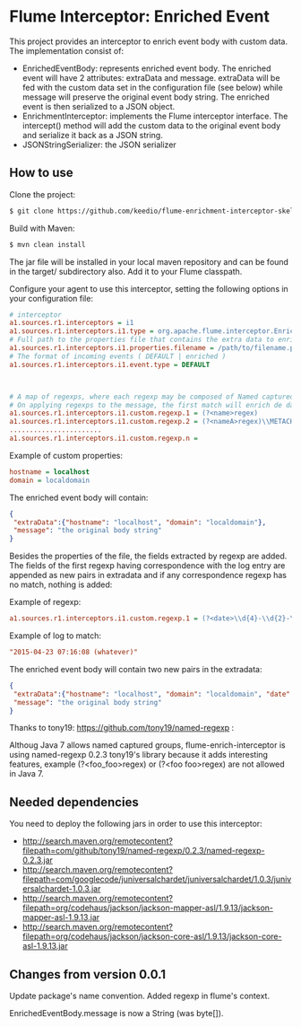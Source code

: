 # Flume Interceptor: Enriched Event

This project provides an interceptor to enrich event body with custom data. The implementation consist of:

- EnrichedEventBody: represents enriched event body. The enriched event will have 2 attributes: extraData and message.
    extraData will be fed with the custom data set in the configuration file (see below) while message will preserve
    the original event body string. The enriched event is then serialized to a JSON object.
- EnrichmentInterceptor: implements the Flume interceptor interface. The intercept() method will add the custom data
    to the original event body and serialize it back as a JSON string.
- JSONStringSerializer: the JSON serializer

## How to use

Clone the project:

```sh
$ git clone https://github.com/keedio/flume-enrichment-interceptor-skeleton.git
```

Build with Maven:

```sh
$ mvn clean install
```

The jar file will be installed in your local maven repository and can be found in the target/ subdirectory also. Add it
to your Flume classpath.

Configure your agent to use this interceptor, setting the following options in your configuration file:

```ini
# interceptor
a1.sources.r1.interceptors = i1
a1.sources.r1.interceptors.i1.type = org.apache.flume.interceptor.EnrichmentInterceptor$EnrichmentBuilder
# Full path to the properties file that contains the extra data to enrich the event with
a1.sources.r1.interceptors.i1.properties.filename = /path/to/filename.properties
# The format of incoming events ( DEFAULT | enriched )
a1.sources.r1.interceptors.i1.event.type = DEFAULT



# A map of regexps, where each regexp may be composed of Named captured groups according syntax (?<name>regex).
# On applying regexps to the message, the first match will enrich de data.
a1.sources.r1.interceptors.i1.custom.regexp.1 = (?<name>regex)
a1.sources.r1.interceptors.i1.custom.regexp.2 = (?<nameA>regex)\\METACHARACTER(?<nameB>regex)\\..
.......................
a1.sources.r1.interceptors.i1.custom.regexp.n = 

```

Example of custom properties:
```ini
hostname = localhost
domain = localdomain
```

The enriched event body will contain:
```json
{
 "extraData":{"hostname": "localhost", "domain": "localdomain"},
 "message": "the original body string"
}
```

Besides the properties of the file, the fields extracted by regexp are added.
The fields of the first regexp having correspondence with the log entry are
appended as new pairs in extradata and if any correspondence regexp has no match,
nothing is added:

Example of regexp:
```ini
a1.sources.r1.interceptors.i1.custom.regexp.1 = (?<date>\\d{4}-\\d{2}-\\d{2}+)\\s(?<time>\\d{2}:\\d{2}:\\d{2}+)\\s
```
Example of log to match:
```ini
"2015-04-23 07:16:08 (whatever)"
```

The enriched event body will contain two new pairs in the extradata:
```json
{
 "extraData":{"hostname": "localhost", "domain": "localdomain", "date": "2015-04-23", "time": "07:16:08"},
 "message": "the original body string"
}
```



Thanks to tony19: https://github.com/tony19/named-regexp :

Althoug Java 7 allows named captured groups, flume-enrich-interceptor is using named-regexp 0.2.3 tony19's library because it adds
interesting features, example  (?\<foo_foo\>regex) or (?\<foo foo\>regex) are not allowed in Java 7.

## Needed dependencies

You need to deploy the following jars in order to use this interceptor:

* http://search.maven.org/remotecontent?filepath=com/github/tony19/named-regexp/0.2.3/named-regexp-0.2.3.jar
* http://search.maven.org/remotecontent?filepath=com/googlecode/juniversalchardet/juniversalchardet/1.0.3/juniversalchardet-1.0.3.jar
* http://search.maven.org/remotecontent?filepath=org/codehaus/jackson/jackson-mapper-asl/1.9.13/jackson-mapper-asl-1.9.13.jar
* http://search.maven.org/remotecontent?filepath=org/codehaus/jackson/jackson-core-asl/1.9.13/jackson-core-asl-1.9.13.jar

## Changes from version 0.0.1

Update package's name convention.
Added regexp in flume's context.

EnrichedEventBody.message is now a String (was byte[]).
